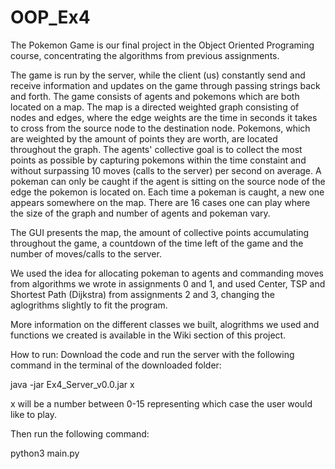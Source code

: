 # OOP_Ex4

The Pokemon Game is our final project in the Object Oriented Programing course, concentrating the algorithms from previous assignments. 

The game is run by the server, while the client (us) constantly send and receive information and updates on the game through passing strings back and forth. 
The game consists of agents and pokemons which are both located on a map. The map is a directed weighted graph consisting of nodes and edges, where the edge weights are the time in seconds it takes to cross from the source node to the destination node. Pokemons, which are weighted by the amount of points they are worth, are located throughout the graph. The agents' collective goal is to collect the most points as possible by capturing pokemons within the time constaint and without surpassing 10 moves (calls to the server) per second on average. A pokeman can only be caught if the agent is sitting on the source node of the edge the pokemon is located on. Each time a pokeman is caught, a new one appears somewhere on the map. There are 16 cases one can play where the size of the graph and number of agents and pokeman vary. 

The GUI presents the map, the amount of collective points accumulating throughout the game, a countdown of the time left of the game and the number of moves/calls to the server. 

We used the idea for allocating pokeman to agents and commanding moves from algorithms we wrote in assignments 0 and 1, and used Center, TSP and Shortest Path (Dijkstra) from assignments 2 and 3, changing the aglogrithms slightly to fit the program. 


More information on the different classes we built, alogrithms we used and functions we created is available in the Wiki section of this project. 

How to run: Download the code and run the server with the following command in the terminal of the downloaded folder:

java -jar Ex4_Server_v0.0.jar x 

x will be a number between 0-15 representing which case the user would like to play. 


Then run the following command:

python3 main.py
